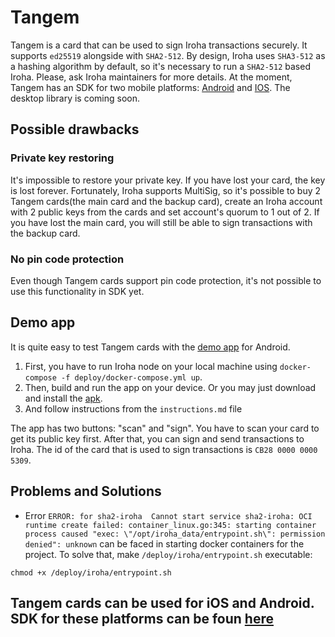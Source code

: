 # Tangem
Tangem is a card that can be used to sign Iroha transactions securely. It supports `ed25519` alongside with `SHA2-512`. By design, Iroha uses `SHA3-512` as a hashing algorithm by default, so it's necessary to run a `SHA2-512` based Iroha. Please, ask Iroha maintainers for more details. At the moment, Tangem has an SDK for two mobile platforms: [Android](https://github.com/Tangem/tangem-sdk-android) and [IOS](https://github.com/Tangem/tangem-sdk-ios). The desktop library is coming soon. 
## Possible drawbacks 
### Private key restoring
It's impossible to restore your private key. If you have lost your card, the key is lost forever. Fortunately, Iroha supports MultiSig, so it's possible to buy 2 Tangem cards(the main card and the backup card), create an Iroha account with 2 public keys from the cards and set account's quorum to 1 out of 2. If you have lost the main card, you will still be able to sign transactions with the backup card.
### No pin code protection
Even though Tangem cards support pin code protection, it's not possible to use this functionality in SDK yet.

## Demo app
It is quite easy to test Tangem cards with the [demo app](https://github.com/dolgopolovwork/TangemTest/tree/master/app) for Android. 
1) First, you have to run Iroha node on your local machine using  `docker-compose -f deploy/docker-compose.yml up`. 
2) Then, build and run the app on your device. Or you may just download and install the [apk](https://github.com/dolgopolovwork/TangemTest/tree/master/app-debug.apk).
3) And follow instructions from the `instructions.md` file

The app has two buttons: "scan" and "sign". You have to scan your card to get its public key first. After that, you can sign and send transactions to Iroha. The id of the card that is used to sign transactions is `CB28 0000 0000 5309`.

## Problems and Solutions
- Error `ERROR: for sha2-iroha  Cannot start service sha2-iroha: OCI runtime create failed: container_linux.go:345: starting container process caused "exec: \"/opt/iroha_data/entrypoint.sh\": permission denied": unknown` can be faced in starting docker containers for the project. To solve that, make `/deploy/iroha/entrypoint.sh` executable:
```
chmod +x /deploy/iroha/entrypoint.sh
```

## Tangem cards can be used for iOS and Android. SDK for these platforms can be foun [here](https://github.com/Tangem)